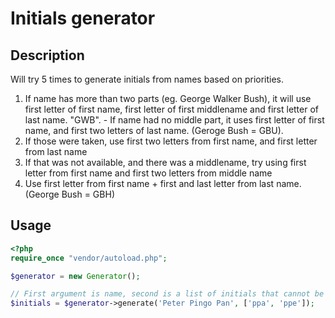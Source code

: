 # Initials generator

## Description

Will try 5 times to generate initials from names based on priorities.

 1. If name has more than two parts (eg. George Walker Bush), it will use first letter of first name, first letter of first middlename and first letter of last name. "GWB". - If name had no middle part, it uses first letter of first name, and first two letters of last name. (Geroge Bush = GBU).
 2. If those were taken, use first two letters from first name, and first letter from last name
 3. If that was not available, and there was a middlename, try using first letter from first name and first two letters from middle name
 4. Use first letter from first name + first and last letter from last name. (George Bush = GBH)

## Usage
```php
<?php 
require_once "vendor/autoload.php";

$generator = new Generator();

// First argument is name, second is a list of initials that cannot be chosen.
$initials = $generator->generate('Peter Pingo Pan', ['ppa', 'ppe']);


```